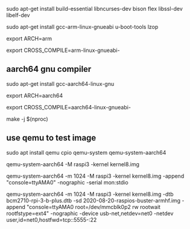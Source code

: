 sudo apt-get install build-essential libncurses-dev bison flex libssl-dev libelf-dev

sudo apt-get install gcc-arm-linux-gnueabi u-boot-tools lzop

export ARCH=arm

export CROSS_COMPILE=arm-linux-gnueabi-


## aarch64 gnu compiler 


sudo apt-get install gcc-aarch64-linux-gnu

export ARCH=aarch64

export CROSS_COMPILE=aarch64-linux-gnueabi-

make -j $(nproc)

## use qemu to test image 

sudo apt install qemu cpio qemu-system qemu-system-aarch64

qemu-system-aarch64 -M raspi3 -kernel kernel8.img

qemu-system-aarch64 -m 1024 -M raspi3 -kernel kernel8.img -append "console=ttyAMA0" -nographic -serial mon:stdio

qemu-system-aarch64 -m 1024 -M raspi3 -kernel kernel8.img -dtb bcm2710-rpi-3-b-plus.dtb -sd 2020-08-20-raspios-buster-armhf.img -append "console=ttyAMA0 root=/dev/mmcblk0p2 rw rootwait rootfstype=ext4" -nographic -device usb-net,netdev=net0 -netdev user,id=net0,hostfwd=tcp::5555-:22